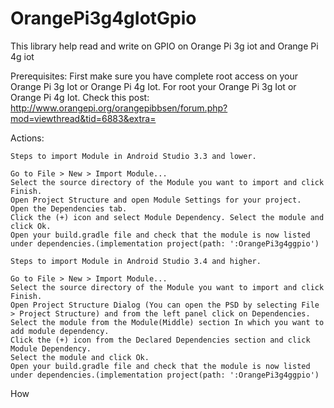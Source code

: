 # OrangePi3g4gIotGpio
This library help read and write on GPIO on Orange Pi 3g iot and Orange Pi 4g iot 

Prerequisites:
First make sure you have complete root access on your Orange Pi 3g Iot or Orange Pi 4g Iot.
For root your Orange Pi 3g Iot or Orange Pi 4g Iot. Check this post: http://www.orangepi.org/orangepibbsen/forum.php?mod=viewthread&tid=6883&extra=

Actions:


    Steps to import Module in Android Studio 3.3 and lower.

    Go to File > New > Import Module...
    Select the source directory of the Module you want to import and click Finish.
    Open Project Structure and open Module Settings for your project.
    Open the Dependencies tab.
    Click the (+) icon and select Module Dependency. Select the module and click Ok.
    Open your build.gradle file and check that the module is now listed under dependencies.(implementation project(path: ':OrangePi3g4ggpio')

    Steps to import Module in Android Studio 3.4 and higher.

    Go to File > New > Import Module...
    Select the source directory of the Module you want to import and click Finish.
    Open Project Structure Dialog (You can open the PSD by selecting File > Project Structure) and from the left panel click on Dependencies.
    Select the module from the Module(Middle) section In which you want to add module dependency.
    Click the (+) icon from the Declared Dependencies section and click Module Dependency.
    Select the module and click Ok.
    Open your build.gradle file and check that the module is now listed under dependencies.(implementation project(path: ':OrangePi3g4ggpio')
    
    
How 
